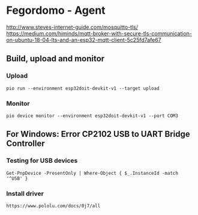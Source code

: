 # Fegordomo - Agent

http://www.steves-internet-guide.com/mosquitto-tls/
https://medium.com/himinds/mqtt-broker-with-secure-tls-communication-on-ubuntu-18-04-lts-and-an-esp32-mqtt-client-5c25fd7afe67

## Build, upload and monitor

### Upload
    pio run --environment esp32doit-devkit-v1 --target upload

### Monitor
    pio device monitor --environment esp32doit-devkit-v1 --port COM3

## For Windows: Error CP2102 USB to UART Bridge Controller

### Testing for USB devices
    Get-PnpDevice -PresentOnly | Where-Object { $_.InstanceId -match '^USB' }

### Install driver 
    https://www.pololu.com/docs/0j7/all

